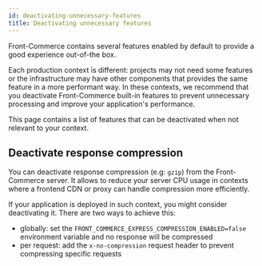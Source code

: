 ```yaml
---
id: deactivating-unnecessary-features
title: Deactivating unnecessary features
---
```


Front-Commerce contains several features enabled by default to provide a good experience out-of-the box.

Each production context is different: projects may not need some features or the infrastructure may have other components that provides the same feature in a more performant way. In these contexts, we recommend that you deactivate Front-Commerce built-in features to prevent unnecessary processing and improve your application's performance.

This page contains a list of features that can be deactivated when not relevant to your context.

## Deactivate response compression

You can deactivate response compression (e.g: `gzip`) from the Front-Commerce server. It allows to reduce your server CPU usage in contexts where a frontend CDN or proxy can handle compression more efficiently.

If your application is deployed in such context, you might consider deactivating it. There are two ways to achieve this:
- globally: set the `FRONT_COMMERCE_EXPRESS_COMPRESSION_ENABLED=false` environment variable and no response will be compressed
- per request: add the `x-no-compression` request header to prevent compressing specific requests